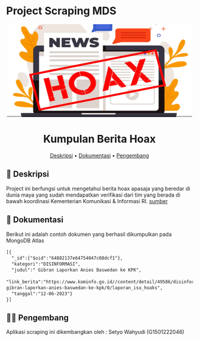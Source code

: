 # Project Scraping MDS

<div align="center">

<img src="https://github.com/setyo83/hoax_scraping/blob/main/hoax.png" width="500" height="250">

# Kumpulan Berita Hoax 

[Deskripsi](#scroll-Tentang)
•
[Dokumentasi](#dvd-Demo)
•
[Pengembang](#blue_book-Dokumentasi)

</div>


## :scroll: Deskripsi

Project ini berfungsi untuk mengetahui berita hoax apasaja yang beredar di dunia maya yang sudah mendapatkan verifikasi dari tim yang berada di bawah koordinasi Kementerian Komunikasi & Informasi RI.  [sumber](https://www.https://www.kominfo.go.id/)

## :dvd: Dokumentasi

Berikut ini adalah contoh dokumen yang berhasil dikumpulkan pada MongoDB Atlas

```
[{
  "_id":{"$oid":"64882137e64754047c08dcf1"},
  "kategori":"DISINFORMASI",
  "judul":" Gibran Laporkan Anies Baswedan ke KPK",
  "link_berita":"https://www.kominfo.go.id//content/detail/49586/disinformasi-gibran-laporkan-anies-baswedan-ke-kpk/0/laporan_isu_hoaks",
  "tanggal":"12-06-2023"}
}] 
```

## :man_technologist: Pengembang

Aplikasi scraping ini dikembangkan oleh : Setyo Wahyudi (G1501222046)
